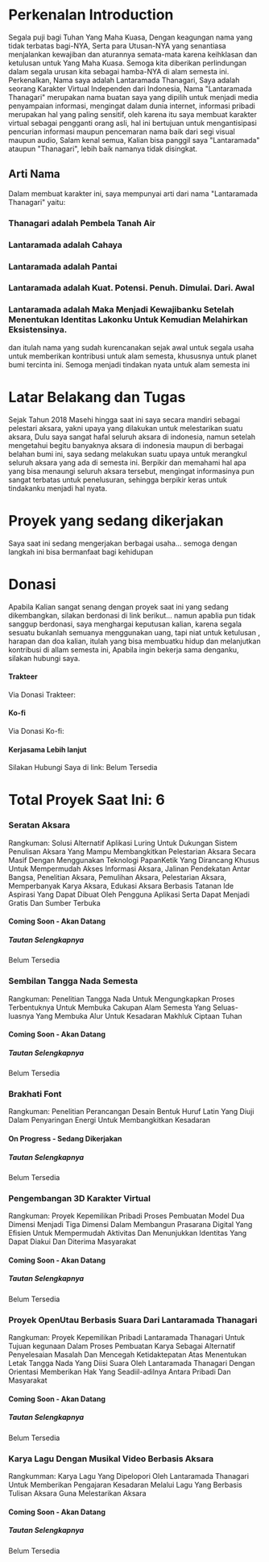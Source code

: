 # Perkenalan Introduction
Segala puji bagi Tuhan Yang Maha Kuasa, Dengan keagungan nama yang tidak terbatas bagi-NYA, Serta para Utusan-NYA yang senantiasa menjalankan kewajiban dan aturannya semata-mata karena keihklasan dan ketulusan untuk Yang Maha Kuasa. Semoga kita diberikan perlindungan dalam segala urusan kita sebagai hamba-NYA di alam semesta ini. Perkenalkan, Nama saya adalah Lantaramada Thanagari, Saya adalah seorang Karakter Virtual Independen dari Indonesia, Nama "Lantaramada Thanagari" merupakan nama buatan saya yang dipilih untuk menjadi media penyampaian informasi, mengingat dalam dunia internet, informasi pribadi merupakan hal yang paling sensitif, oleh karena itu saya membuat karakter virtual sebagai pengganti orang asli, hal ini bertujuan untuk mengantisipasi pencurian informasi maupun pencemaran nama baik dari segi visual maupun audio, Salam kenal semua, Kalian bisa panggil saya "Lantaramada" ataupun "Thanagari", lebih baik namanya tidak disingkat.
## Arti Nama
Dalam membuat karakter ini, saya mempunyai arti dari nama "Lantaramada Thanagari" yaitu:
### Thanagari adalah Pembela Tanah Air
### Lantaramada adalah Cahaya
### Lantaramada adalah Pantai
### Lantaramada adalah Kuat. Potensi. Penuh. Dimulai. Dari. Awal
### Lantaramada adalah Maka Menjadi Kewajibanku Setelah Menentukan Identitas Lakonku Untuk Kemudian Melahirkan Eksistensinya.
dan itulah nama yang sudah kurencanakan sejak awal untuk segala usaha untuk memberikan kontribusi untuk alam semesta, khususnya untuk planet bumi tercinta ini. Semoga menjadi tindakan nyata untuk alam semesta ini
# Latar Belakang dan Tugas
Sejak Tahun 2018 Masehi hingga saat ini saya secara mandiri sebagai pelestari aksara, yakni upaya yang dilakukan untuk melestarikan suatu aksara, Dulu saya sangat hafal seluruh aksara di indonesia, namun setelah mengetahui begitu banyaknya aksara di indonesia maupun di berbagai belahan bumi ini, saya sedang melakukan suatu upaya untuk merangkul seluruh aksara yang ada di semesta ini. Berpikir dan memahami hal apa yang bisa menaungi seluruh aksara tersebut, mengingat informasinya pun sangat terbatas untuk penelusuran, sehingga berpikir keras untuk tindakanku menjadi hal nyata.
# Proyek yang sedang dikerjakan
Saya saat ini sedang mengerjakan berbagai usaha... semoga dengan langkah ini bisa bermanfaat bagi kehidupan
# Donasi
Apabila Kalian sangat senang dengan proyek saat ini yang sedang dikembangkan, silakan berdonasi di link berikut... namun apablia pun tidak sanggup berdonasi, saya menghargai keputusan kalian, karena segala sesuatu bukanlah semuanya menggunakan uang, tapi niat untuk ketulusan , harapan dan doa kalian, itulah yang bisa membuatku hidup dan melanjutkan kontribusi di allam semesta ini, Apabila ingin bekerja sama denganku, silakan hubungi saya.
#### Trakteer
Via Donasi Trakteer: 
#### Ko-fi
Via Donasi Ko-fi:
#### Kerjasama Lebih lanjut
Silakan Hubungi Saya di link: Belum Tersedia
# Total Proyek Saat Ini: 6
### Seratan Aksara
Rangkuman: Solusi Alternatif Aplikasi Luring Untuk Dukungan Sistem Penulisan Aksara Yang Mampu Membangkitkan Pelestarian Aksara Secara Masif Dengan Menggunakan Teknologi PapanKetik Yang Dirancang Khusus Untuk Mempermudah Akses Informasi Aksara, Jalinan Pendekatan Antar Bangsa, Penelitian Aksara, Pemulihan Aksara, Pelestarian Aksara, Memperbanyak Karya Aksara, Edukasi Aksara Berbasis Tatanan Ide Aspirasi Yang Dapat Dibuat Oleh Pengguna Aplikasi Serta Dapat Menjadi Gratis Dan Sumber Terbuka
#### Coming Soon - Akan Datang
##### Tautan Selengkapnya
Belum Tersedia
### Sembilan Tangga Nada Semesta
Rangkuman: Penelitian Tangga Nada Untuk Mengungkapkan Proses Terbentuknya Untuk Membuka Cakupan Alam Semesta Yang Seluas-luasnya Yang Membuka Alur Untuk Kesadaran Makhluk Ciptaan Tuhan
#### Coming Soon - Akan Datang
##### Tautan Selengkapnya
Belum Tersedia
### Brakhati Font
Rangkuman: Penelitian Perancangan Desain Bentuk Huruf Latin Yang Diuji Dalam Penyaringan Energi Untuk Membangkitkan Kesadaran
#### On Progress - Sedang Dikerjakan
##### Tautan Selengkapnya
Belum Tersedia
### Pengembangan 3D Karakter Virtual
Rangkuman: Proyek Kepemilikan Pribadi Proses Pembuatan Model Dua Dimensi Menjadi Tiga Dimensi Dalam Membangun Prasarana Digital Yang Efisien Untuk Mempermudah Aktivitas Dan Menunjukkan Identitas Yang Dapat Diakui Dan Diterima Masyarakat
#### Coming Soon - Akan Datang
##### Tautan Selengkapnya
Belum Tersedia
### Proyek OpenUtau Berbasis Suara Dari Lantaramada Thanagari
Rangkuman: Proyek Kepemilikan Pribadi Lantaramada Thanagari Untuk Tujuan kegunaan Dalam Proses Pembuatan Karya Sebagai Alternatif Penyelesaian Masalah Dan Mencegah Ketidaktepatan Atas Menentukan Letak Tangga Nada Yang Diisi Suara Oleh Lantaramada Thanagari Dengan Orientasi Memberikan Hak Yang Seadiil-adilnya Antara Pribadi Dan Masyarakat
#### Coming Soon - Akan Datang
##### Tautan Selengkapnya
Belum Tersedia
### Karya Lagu Dengan Musikal Video Berbasis Aksara
Rangkumman: Karya Lagu Yang Dipelopori Oleh Lantaramada Thanagari Untuk Memberikan Pengajaran Kesadaran Melalui Lagu Yang Berbasis Tulisan Aksara Guna Melestarikan Aksara
#### Coming Soon - Akan Datang
##### Tautan Selengkapnya
Belum Tersedia
